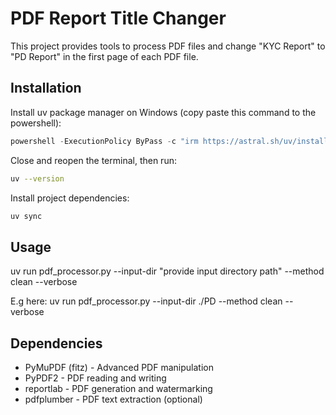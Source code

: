 # PDF Report Title Changer

This project provides tools to process PDF files and change "KYC Report" to "PD Report" in the first page of each PDF file.

## Installation

Install uv package manager on Windows (copy paste this command to the powershell):
```powershell
powershell -ExecutionPolicy ByPass -c "irm https://astral.sh/uv/install.ps1 | iex"
```

Close and reopen the terminal, then run:
```bash
uv --version
```

Install project dependencies:
```bash
uv sync
```

## Usage

uv run pdf_processor.py --input-dir "provide input directory path" --method clean --verbose

E.g here: uv run pdf_processor.py --input-dir ./PD --method clean --verbose


## Dependencies

- PyMuPDF (fitz) - Advanced PDF manipulation
- PyPDF2 - PDF reading and writing
- reportlab - PDF generation and watermarking
- pdfplumber - PDF text extraction (optional)



